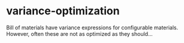 # variance-optimization
Bill of materials have variance expressions for configurable materials. However, often these are not as optimized as they should...
